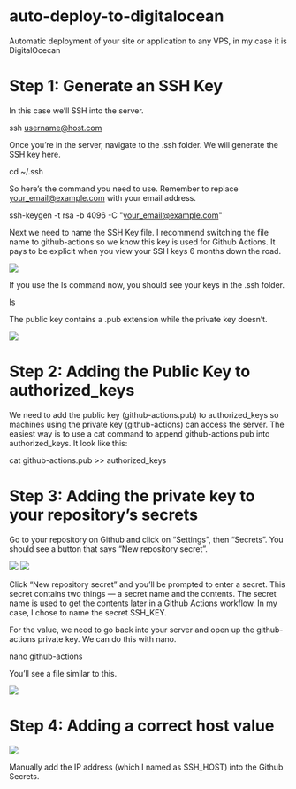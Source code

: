 # auto-deploy-to-digitalocean
Automatic deployment of your site or application to any VPS, in my case it is DigitalOcecan

# Step 1: Generate an SSH Key
In this case we’ll SSH into the server.

ssh username@host.com

Once you’re in the server, navigate to the .ssh folder. We will generate the SSH key here.

cd ~/.ssh

So here’s the command you need to use. Remember to replace your_email@example.com with your email address.

ssh-keygen -t rsa -b 4096 -C "your_email@example.com"

Next we need to name the SSH Key file. I recommend switching the file name to github-actions so we know this key is used for Github Actions. It pays to be explicit when you view your SSH keys 6 months down the road.


<img src="https://zellwk.com/images/2021/github-actions-deploy/name-ssh-key-file.png" />

If you use the ls command now, you should see your keys in the .ssh folder.

ls

The public key contains a .pub extension while the private key doesn’t.

<img src="https://zellwk.com/images/2021/github-actions-deploy/public-key-extension.png" />

# Step 2: Adding the Public Key to authorized_keys

We need to add the public key (github-actions.pub) to authorized_keys so machines using the private key (github-actions) can access the server.
The easiest way is to use a cat command to append github-actions.pub into authorized_keys. It look like this:

cat github-actions.pub >> authorized_keys

# Step 3: Adding the private key to your repository’s secrets

Go to your repository on Github and click on “Settings”, then “Secrets”. You should see a button that says “New repository secret”.

<img src="https://zellwk.com/images/2021/github-actions-deploy/github-secrets-location.png" />

<img src="https://zellwk.com/images/2021/github-actions-deploy/new-repository-secret-button.png" />

Click “New repository secret” and you’ll be prompted to enter a secret. This secret contains two things — a secret name and the contents. The secret name is used to get the contents later in a Github Actions workflow.
In my case, I chose to name the secret SSH_KEY.

For the value, we need to go back into your server and open up the github-actions private key. We can do this with nano.

nano github-actions

You’ll see a file similar to this.

<img src="https://zellwk.com/images/2021/github-actions-deploy/private-key.png" />

# Step 4: Adding a correct host value

<img src="https://clustercs.com/kb/wp-content/uploads/2018/11/DO11.png" />

Manually add the IP address (which I named as SSH_HOST) into the Github Secrets.
